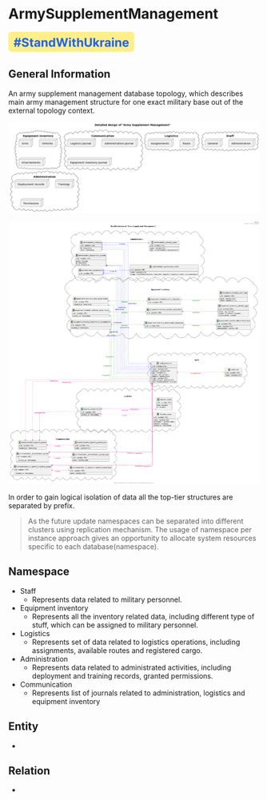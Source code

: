 # ArmySupplementManagement

[![StandWithUkraine](https://raw.githubusercontent.com/vshymanskyy/StandWithUkraine/main/badges/StandWithUkraine.svg)](https://github.com/vshymanskyy/StandWithUkraine/blob/main/docs/README.md)

## General Information

An army supplement management database topology, which describes main army management structure for one exact military base out of the external topology context.

![](./docs/examples/high-level-design.png)

![](./docs/examples/detailed-design.png)

In order to gain logical isolation of data all the top-tier structures are separated by prefix.

> As the future update namespaces can be separated into different clusters using replication mechanism. The usage of namespace per instance approach gives an opportunity to allocate system resources specific to each database(namespace).

## Namespace

* Staff
  * Represents data related to military personnel. 
* Equipment inventory
  * Represents all the inventory related data, including different type of stuff, which can be assigned to military personnel.
* Logistics
  * Represents set of data related to logistics operations, including assignments, available routes and registered cargo.
* Administration
  * Represents data related to administrated activities, including deployment and training records, granted permissions. 
* Communication
  * Represents list of journals related to administration, logistics and equipment inventory

## Entity

* 

## Relation

* 